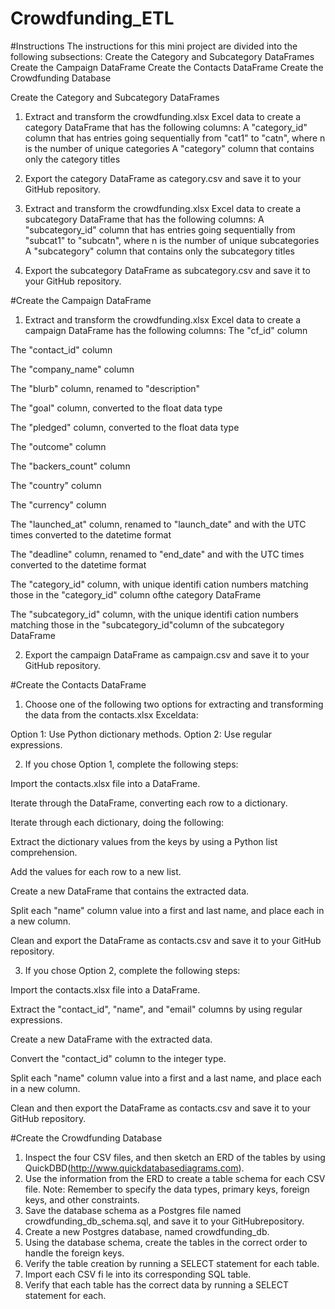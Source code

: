 # Crowdfunding_ETL


#Instructions
The instructions for this mini project are divided into the following subsections:
  Create the Category and Subcategory DataFrames
  Create the Campaign DataFrame
  Create the Contacts DataFrame
  Create the Crowdfunding Database
  
Create the Category and Subcategory DataFrames
1. Extract and transform the crowdfunding.xlsx Excel data to create a category DataFrame that has the following columns:
  A "category_id" column that has entries going sequentially from "cat1" to "catn", where n is the number of unique categories
  A "category" column that contains only the category titles

2. Export the category DataFrame as category.csv and save it to your GitHub repository.

3. Extract and transform the crowdfunding.xlsx Excel data to create a subcategory DataFrame that has the following columns:
  A "subcategory_id" column that has entries going sequentially from "subcat1" to "subcatn", where n is the number of unique subcategories
  A "subcategory" column that contains only the subcategory titles

4. Export the subcategory DataFrame as subcategory.csv and save it to your GitHub repository.

#Create the Campaign DataFrame
1. Extract and transform the crowdfunding.xlsx Excel data to create a campaign DataFrame has the following columns:
  The "cf_id" column

  The "contact_id" column
  
  The "company_name" column
  
  The "blurb" column, renamed to "description"
  
  The "goal" column, converted to the float data type
  
  The "pledged" column, converted to the float data type
  
  The "outcome" column
  
  The "backers_count" column
  
  The "country" column
  
  The "currency" column
  
  The "launched_at" column, renamed to "launch_date" and with the UTC times converted to the datetime format
  
  The "deadline" column, renamed to "end_date" and with the UTC times converted to the datetime format
  
  The "category_id" column, with unique identifi cation numbers matching those in the "category_id" column ofthe category DataFrame
  
  The "subcategory_id" column, with the unique identifi cation numbers matching those in the "subcategory_id"column of the subcategory DataFrame

2. Export the campaign DataFrame as campaign.csv and save it to your GitHub repository.

#Create the Contacts DataFrame
1. Choose one of the following two options for extracting and transforming the data from the contacts.xlsx Exceldata:

  Option 1: Use Python dictionary methods.
  Option 2: Use regular expressions.

2. If you chose Option 1, complete the following steps:

Import the contacts.xlsx file into a DataFrame.

Iterate through the DataFrame, converting each row to a dictionary.

Iterate through each dictionary, doing the following:

Extract the dictionary values from the keys by using a Python list comprehension.

Add the values for each row to a new list.

Create a new DataFrame that contains the extracted data.

Split each "name" column value into a first and last name, and place each in a new column.

Clean and export the DataFrame as contacts.csv and save it to your GitHub repository.

3. If you chose Option 2, complete the following steps:

Import the contacts.xlsx file into a DataFrame.

Extract the "contact_id", "name", and "email" columns by using regular expressions.

Create a new DataFrame with the extracted data.

Convert the "contact_id" column to the integer type.

Split each "name" column value into a first and a last name, and place each in a new column.

Clean and then export the DataFrame as contacts.csv and save it to your GitHub repository.

#Create the Crowdfunding Database

1. Inspect the four CSV files, and then sketch an ERD of the tables by using QuickDBD(http://www.quickdatabasediagrams.com).
2. Use the information from the ERD to create a table schema for each CSV file.
  Note: Remember to specify the data types, primary keys, foreign keys, and other constraints.
3. Save the database schema as a Postgres file named crowdfunding_db_schema.sql, and save it to your GitHubrepository.
4. Create a new Postgres database, named crowdfunding_db.
5. Using the database schema, create the tables in the correct order to handle the foreign keys.
6. Verify the table creation by running a SELECT statement for each table.
7. Import each CSV fi le into its corresponding SQL table.
8. Verify that each table has the correct data by running a SELECT statement for each.

